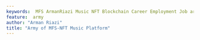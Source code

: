 ```yaml
---
keywords:  MFS ArmanRiazi Music NFT Blockchain Career Employment Job army
feature:  army
author: "Arman Riazi"
title: "Army of MFS-NFT Music Platform"
---
```


